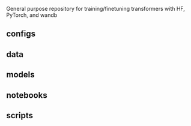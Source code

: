 General purpose repository for training/finetuning transformers with HF, PyTorch, and wandb

## configs ## 

## data ## 

## models ## 

## notebooks ## 

## scripts ## 


